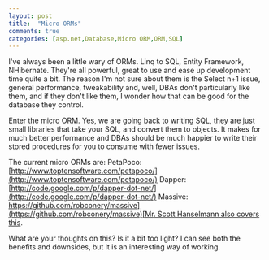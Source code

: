 ```yaml
---
layout: post
title:  "Micro ORMs"
comments: true
categories: [asp.net,Database,Micro ORM,ORM,SQL]
---
```


I've always been a little wary of ORMs. Linq to SQL, Entity Framework, NHibernate. They're all powerful, great to use and ease up development time quite a bit. The reason I'm not sure about them is the Select n+1 issue, general performance, tweakability and, well, DBAs don't particularly like them, and if they don't like them, I wonder how that can be good for the database they control.

Enter the micro ORM. Yes, we are going back to writing SQL, they are just small libraries that take your SQL, and convert them to objects. It makes for much better performance and DBAs should be much happier to write their stored procedures for you to consume with fewer issues.

The current micro ORMs are:
PetaPoco: [http://www.toptensoftware.com/petapoco/](http://www.toptensoftware.com/petapoco/)
Dapper: [http://code.google.com/p/dapper-dot-net/](http://code.google.com/p/dapper-dot-net/)
Massive: [https://github.com/robconery/massive](https://github.com/robconery/massive)[Mr. Scott Hanselmann also covers this](http://www.hanselman.com/blog/HanselminutesPodcast262TheRiseOfTheMicroORMWithSamSaffronAndRobConery.aspx).

What are your thoughts on this? Is it a bit too light? I can see both the benefits and downsides, but it is an interesting way of working.
